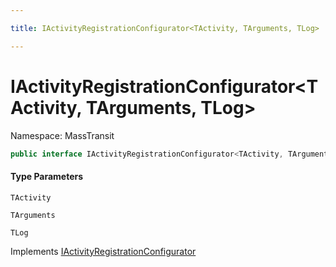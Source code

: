 ```yaml
---

title: IActivityRegistrationConfigurator<TActivity, TArguments, TLog>

---
```


# IActivityRegistrationConfigurator\<TActivity, TArguments, TLog\>

Namespace: MassTransit

```csharp
public interface IActivityRegistrationConfigurator<TActivity, TArguments, TLog> : IActivityRegistrationConfigurator
```

#### Type Parameters

`TActivity`<br/>

`TArguments`<br/>

`TLog`<br/>

Implements [IActivityRegistrationConfigurator](../masstransit/iactivityregistrationconfigurator)
